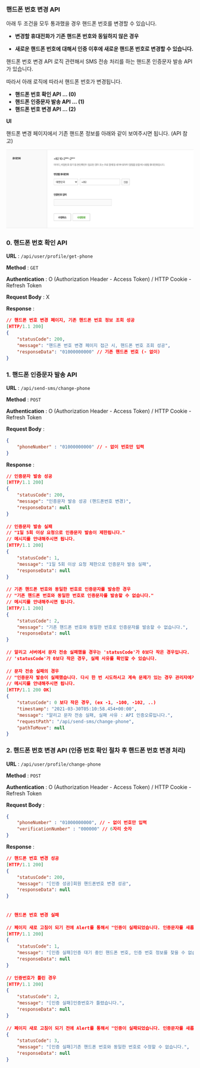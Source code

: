 ### 핸드폰 번호 변경 API



아래 두 조건을 모두 통과했을 경우 핸드폰 번호를 변경할 수 있습니다. 

- **변경할 휴대전화가 기존 핸드폰 번호와 동일하지 않은 경우** 

- **새로운 핸드폰 번호에 대해서 인증 이후에 새로운 핸드폰 번호로 변경할 수 있습니다.** 



핸드폰 번호 변경 API 로직 관련해서 SMS 전송 처리를 하는 핸드폰 인증문자 발송 API가 있습니다.

따라서 아래 로직에 따라서 핸드폰 번호가 변경됩니다. 

- **핸드폰 번호 확인 API ... (0)**
- **핸드폰 인증문자 발송 API ... (1)**
- **핸드폰 번호 변경 API ... (2)**

**UI** 

핸드폰 변경 페이지에서 기존 핸드폰 정보를 아래와 같이 보여주시면 됩니다. (API 참고)

![image-20210329114626074](./imgs/change-phone-0.png)



### 0. 핸드폰 번호 확인 API 

**URL** : `/api/user/profile/get-phone` 

**Method** : `GET`

**Authentication** : O (Authorization Header - Access Token) / HTTP Cookie - Refresh Token

**Request Body** :  X

**Response** :

```json
// 핸드폰 번호 변경 페이지, 기존 핸드폰 번호 정보 조회 성공
[HTTP/1.1 200]
{
    "statusCode": 200,
    "message": "핸드폰 번호 변경 페이지 접근 시, 핸드폰 번호 조회 성공",
    "responseData": "01000000000" // 기존 핸드폰 번호 (- 없이)
}
```



### 1. 핸드폰 인증문자 발송 API 

**URL** : `/api/send-sms/change-phone` 

**Method** : `POST`

**Authentication** : O (Authorization Header - Access Token) / HTTP Cookie - Refresh Token

**Request Body** :  

```json
{
    "phoneNumber" : "01000000000" // - 없이 번호만 입력 
}
```

**Response** :

```json
// 인증문자 발송 성공 
[HTTP/1.1 200]
{
    "statusCode": 200,
    "message": "인증문자 발송 성공 (핸드폰번호 변경)",
    "responseData": null
}

// 인증문자 발송 실패 
// "1일 5회 이상 요청으로 인증문자 발송이 제한됩니다."
// 메시지를 안내해주시면 됩니다. 
[HTTP/1.1 200]
{
    "statusCode": 1,
    "message": "1일 5회 이상 요청 제한으로 인증문자 발송 실패",
    "responseData": null
}

// 기존 핸드폰 번호와 동일한 번호로 인증문자를 발송한 경우
// "기존 핸드폰 번호와 동일한 번호로 인증문자를 발송할 수 없습니다."
// 메시지를 안내해주시면 됩니다. 
[HTTP/1.1 200]
{
    "statusCode": 2,
    "message": "기존 핸드폰 번호와 동일한 번호로 인증문자를 발송할 수 없습니다.",
    "responseData": null
}

// 알리고 서버에서 문자 전송 실패했을 경우는 'statusCode'가 0보다 작은 경우입니다. 
// 'statusCode'가 0보다 작은 경우, 실패 사유를 확인할 수 있습니다. 

// 문자 전송 실패의 경우 
// "인증문자 발송이 실패했습니다. 다시 한 번 시도하시고 계속 문제가 있는 경우 관리자에게 문의해주세요."
// 메시지를 안내해주시면 됩니다. 
[HTTP/1.1 200 OK]
{
    "statusCode": 0 보다 작은 경우, (ex -1, -100, -102, ..)
    "timestamp": "2021-03-30T05:10:58.454+00:00",
    "message": "알리고 문자 전송 실패, 실패 사유 : API 인증오류입니다.",
    "requestPath": "/api/send-sms/change-phone",
    "pathToMove": null
}

```



### 2. 핸드폰 번호 변경 API (인증 번호 확인 절차 후 핸드폰 번호 변경 처리)

**URL** : `/api/user/profile/change-phone` 

**Method** : `POST`

**Authentication** : O (Authorization Header - Access Token) / HTTP Cookie - Refresh Token

**Request Body** :  

```json
{
    "phoneNumber" : "01000000000", // - 없이 번호만 입력
    "verificationNumber" : "000000" // 6자리 숫자
}
```

**Response** :

```json
// 핸드폰 번호 변경 성공 
[HTTP/1.1 200]
{
    "statusCode": 200,
    "message": "[인증 성공]회원 핸드폰번호 변경 성공",
    "responseData": null
}


// 핸드폰 번호 변경 실패 

// 페이지 새로 고침이 되기 전에 Alert를 통해서 "인증이 실패되었습니다. 인증문자를 새롭게 받은 후 다시 진행해주세요." 띄어주세요.
[HTTP/1.1 200]
{
    "statusCode": 1,
    "message": "[인증 실패]인증 대기 중인 핸드폰 번호, 인증 번호 정보를 찾을 수 없습니다.",
    "responseData": null
}

// 인증번호가 틀린 경우 
[HTTP/1.1 200]
{
    "statusCode": 2,
    "message": "[인증 실패]인증번호가 틀렸습니다.",
    "responseData": null
}

// 페이지 새로 고침이 되기 전에 Alert를 통해서 "인증이 실패되었습니다. 인증문자를 새롭게 받은 후 다시 진행해주세요." 띄어주세요.
{
    "statusCode": 3,
    "message": "[인증 실패]기존 핸드폰 번호와 동일한 번호로 수정할 수 없습니다.",
    "responseData": null
}
```



